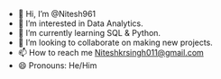 - 👋 Hi, I’m @Nitesh961
- 👀 I’m interested in Data Analytics.
- 🌱 I’m currently learning SQL & Python.
- 💞️ I’m looking to collaborate on making new projects.
- 📫 How to reach me Niteshkrsingh011@gmail.com
- 😄 Pronouns: He/Him


<!---
Nitesh961/Nitesh961 is a ✨ special ✨ repository because its `README.md` (this file) appears on your GitHub profile.
You can click the Preview link to take a look at your changes.
--->
